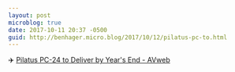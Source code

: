 ```yaml
---
layout: post
microblog: true
date: 2017-10-11 20:37 -0500
guid: http://benhager.micro.blog/2017/10/12/pilatus-pc-to.html
---
```

✈️ [Pilatus PC-24 to Deliver by Year's End - AVweb](https://www.avweb.com/avwebflash/news/Pilatus-PC-24-to-Deliver-by-Years-End-229743-1.html)
